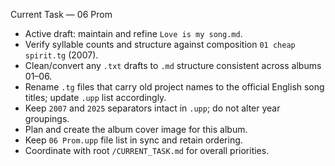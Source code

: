 Current Task — 06 Prom

- Active draft: maintain and refine `Love is my song.md`.
- Verify syllable counts and structure against composition `01 cheap spirit.tg` (2007).
- Clean/convert any `.txt` drafts to `.md` structure consistent across albums 01–06.
- Rename `.tg` files that carry old project names to the official English song titles; update `.upp` list accordingly.
- Keep `2007` and `2025` separators intact in `.upp`; do not alter year groupings.
- Plan and create the album cover image for this album.
- Keep `06 Prom.upp` file list in sync and retain ordering.
- Coordinate with root `/CURRENT_TASK.md` for overall priorities.
